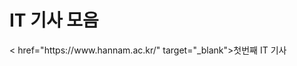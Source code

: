 <html>
  <head>
    <title>란의 웹페이지</title>
  </head>
  <body>
    <h1>IT 기사 모음</h1>
    < href="https://www.hannam.ac.kr/" target="_blank">첫번째 IT 기사</a>
    </body>
</html>
